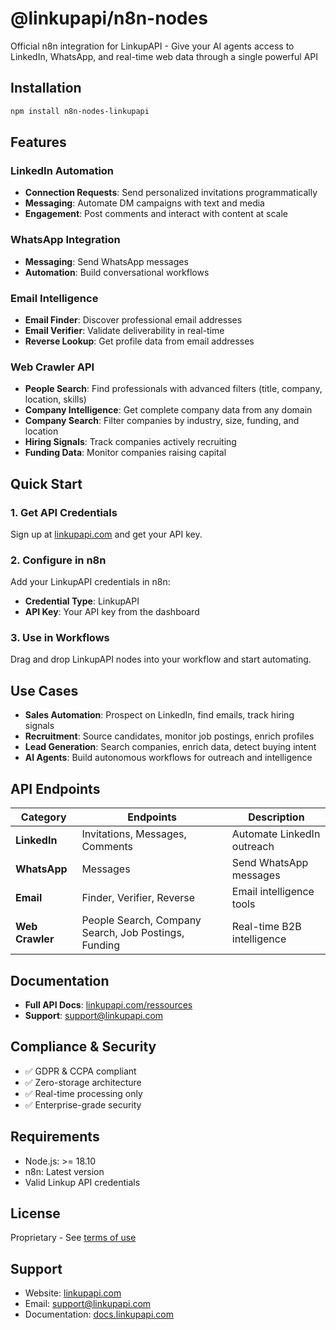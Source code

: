 # @linkupapi/n8n-nodes

Official n8n integration for LinkupAPI - Give your AI agents access to LinkedIn, WhatsApp, and real-time web data through a single powerful API


## Installation
```bash
npm install n8n-nodes-linkupapi
```

## Features

### LinkedIn Automation
- **Connection Requests**: Send personalized invitations programmatically
- **Messaging**: Automate DM campaigns with text and media
- **Engagement**: Post comments and interact with content at scale

### WhatsApp Integration
- **Messaging**: Send WhatsApp messages
- **Automation**: Build conversational workflows

### Email Intelligence
- **Email Finder**: Discover professional email addresses
- **Email Verifier**: Validate deliverability in real-time
- **Reverse Lookup**: Get profile data from email addresses

### Web Crawler API
- **People Search**: Find professionals with advanced filters (title, company, location, skills)
- **Company Intelligence**: Get complete company data from any domain
- **Company Search**: Filter companies by industry, size, funding, and location
- **Hiring Signals**: Track companies actively recruiting
- **Funding Data**: Monitor companies raising capital

## Quick Start

### 1. Get API Credentials

Sign up at [linkupapi.com](https://www.linkupapi.com) and get your API key.

### 2. Configure in n8n

Add your LinkupAPI credentials in n8n:
- **Credential Type**: LinkupAPI
- **API Key**: Your API key from the dashboard

### 3. Use in Workflows

Drag and drop LinkupAPI nodes into your workflow and start automating.

## Use Cases

- **Sales Automation**: Prospect on LinkedIn, find emails, track hiring signals
- **Recruitment**: Source candidates, monitor job postings, enrich profiles
- **Lead Generation**: Search companies, enrich data, detect buying intent
- **AI Agents**: Build autonomous workflows for outreach and intelligence

## API Endpoints

| Category | Endpoints | Description |
|----------|-----------|-------------|
| **LinkedIn** | Invitations, Messages, Comments | Automate LinkedIn outreach |
| **WhatsApp** | Messages | Send WhatsApp messages |
| **Email** | Finder, Verifier, Reverse | Email intelligence tools |
| **Web Crawler** | People Search, Company Search, Job Postings, Funding | Real-time B2B intelligence |

## Documentation

- **Full API Docs**: [linkupapi.com/ressources](https://docs.linkupapi.com/api-reference/introduction)
- **Support**: support@linkupapi.com

## Compliance & Security

- ✅ GDPR & CCPA compliant
- ✅ Zero-storage architecture
- ✅ Real-time processing only
- ✅ Enterprise-grade security

## Requirements

- Node.js: >= 18.10
- n8n: Latest version
- Valid Linkup API credentials

## License

Proprietary - See [terms of use](https://www.linkupapi.com/legal/terms-of-use)

## Support

- Website: [linkupapi.com](https://www.linkupapi.com)
- Email: support@linkupapi.com
- Documentation: [docs.linkupapi.com](https://docs.linkupapi.com/api-reference/introduction)